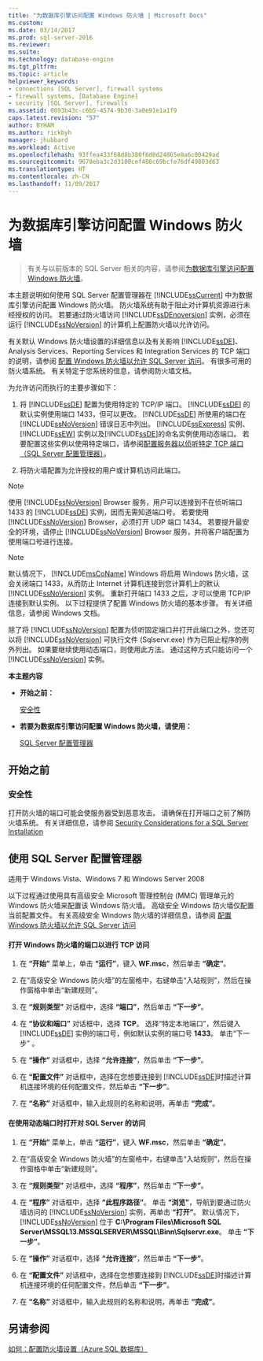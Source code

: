 ```yaml
---
title: "为数据库引擎访问配置 Windows 防火墙 | Microsoft Docs"
ms.custom: 
ms.date: 03/14/2017
ms.prod: sql-server-2016
ms.reviewer: 
ms.suite: 
ms.technology: database-engine
ms.tgt_pltfrm: 
ms.topic: article
helpviewer_keywords:
- connections [SQL Server], firewall systems
- firewall systems, [Database Engine]
- security [SQL Server], firewalls
ms.assetid: 0093b43c-c6b5-4574-9b30-3a0e91e1a1f9
caps.latest.revision: "57"
author: BYHAM
ms.author: rickbyh
manager: jhubbard
ms.workload: Active
ms.openlocfilehash: 93ffea433f68d8b380f6d0d24865e8a6c00429ad
ms.sourcegitcommit: 9678eba3c2d3100cef408c69bcfe76df49803d63
ms.translationtype: HT
ms.contentlocale: zh-CN
ms.lasthandoff: 11/09/2017
---
```

# <a name="configure-a-windows-firewall-for-database-engine-access"></a>为数据库引擎访问配置 Windows 防火墙

 > 有关与以前版本的 SQL Server 相关的内容，请参阅[为数据库引擎访问配置 Windows 防火墙](https://msdn.microsoft.com/en-US/library/ms175043(SQL.120).aspx)。


  本主题说明如何使用 SQL Server 配置管理器在 [!INCLUDE[ssCurrent](../../includes/sscurrent-md.md)] 中为数据库引擎访问配置 Windows 防火墙。 防火墙系统有助于阻止对计算机资源进行未经授权的访问。 若要通过防火墙访问 [!INCLUDE[ssDEnoversion](../../includes/ssdenoversion-md.md)] 实例，必须在运行 [!INCLUDE[ssNoVersion](../../includes/ssnoversion-md.md)] 的计算机上配置防火墙以允许访问。  
  
 有关默认 Windows 防火墙设置的详细信息以及有关影响 [!INCLUDE[ssDE](../../includes/ssde-md.md)]、Analysis Services、Reporting Services 和 Integration Services 的 TCP 端口的说明，请参阅 [配置 Windows 防火墙以允许 SQL Server 访问](../../sql-server/install/configure-the-windows-firewall-to-allow-sql-server-access.md)。 有很多可用的防火墙系统。 有关特定于您系统的信息，请参阅防火墙文档。  
  
 为允许访问而执行的主要步骤如下：  
  
1.  将 [!INCLUDE[ssDE](../../includes/ssde-md.md)] 配置为使用特定的 TCP/IP 端口。 [!INCLUDE[ssDE](../../includes/ssde-md.md)] 的默认实例使用端口 1433，但可以更改。 [!INCLUDE[ssDE](../../includes/ssde-md.md)] 所使用的端口在 [!INCLUDE[ssNoVersion](../../includes/ssnoversion-md.md)] 错误日志中列出。 [!INCLUDE[ssExpress](../../includes/ssexpress-md.md)] 实例、[!INCLUDE[ssEW](../../includes/ssew-md.md)] 实例以及[!INCLUDE[ssDE](../../includes/ssde-md.md)]的命名实例使用动态端口。 若要配置这些实例以使用特定端口，请参阅[配置服务器以侦听特定 TCP 端口（SQL Server 配置管理器）](../../database-engine/configure-windows/configure-a-server-to-listen-on-a-specific-tcp-port.md)。  
  
2.  将防火墙配置为允许授权的用户或计算机访问此端口。  
  
> [!NOTE]  
>  使用 [!INCLUDE[ssNoVersion](../../includes/ssnoversion-md.md)] Browser 服务，用户可以连接到不在侦听端口 1433 的 [!INCLUDE[ssDE](../../includes/ssde-md.md)] 实例，因而无需知道端口号。 若要使用 [!INCLUDE[ssNoVersion](../../includes/ssnoversion-md.md)] Browser，必须打开 UDP 端口 1434。 若要提升最安全的环境，请停止 [!INCLUDE[ssNoVersion](../../includes/ssnoversion-md.md)] Browser 服务，并将客户端配置为使用端口号进行连接。  
  
> [!NOTE]  
>  默认情况下， [!INCLUDE[msCoName](../../includes/msconame-md.md)] Windows 将启用 Windows 防火墙，这会关闭端口 1433，从而防止 Internet 计算机连接到您计算机上的默认 [!INCLUDE[ssNoVersion](../../includes/ssnoversion-md.md)] 实例。 重新打开端口 1433 之后，才可以使用 TCP/IP 连接到默认实例。 以下过程提供了配置 Windows 防火墙的基本步骤。 有关详细信息，请参阅 Windows 文档。  
  
 除了将 [!INCLUDE[ssNoVersion](../../includes/ssnoversion-md.md)] 配置为侦听固定端口并打开此端口之外，您还可以将 [!INCLUDE[ssNoVersion](../../includes/ssnoversion-md.md)] 可执行文件 (Sqlservr.exe) 作为已阻止程序的例外列出。 如果要继续使用动态端口，则使用此方法。 通过这种方式只能访问一个 [!INCLUDE[ssNoVersion](../../includes/ssnoversion-md.md)] 实例。  
  
 **本主题内容**  
  
-   **开始之前：**  
  
     [安全性](#Security)  
  
-   **若要为数据库引擎访问配置 Windows 防火墙，请使用：**  
  
     [SQL Server 配置管理器](#SSMSProcedure)  
  
## <a name="before-you-begin"></a>开始之前  
  
###  <a name="Security"></a> 安全性  
 打开防火墙的端口可能会使服务器受到恶意攻击。 请确保在打开端口之前了解防火墙系统。 有关详细信息，请参阅 [Security Considerations for a SQL Server Installation](../../sql-server/install/security-considerations-for-a-sql-server-installation.md)  
  
##  <a name="SSMSProcedure"></a> 使用 SQL Server 配置管理器  
 适用于 Windows Vista、Windows 7 和 Windows Server 2008  
  
 以下过程通过使用具有高级安全 Microsoft 管理控制台 (MMC) 管理单元的 Windows 防火墙来配置该 Windows 防火墙。 高级安全 Windows 防火墙仅配置当前配置文件。 有关高级安全 Windows 防火墙的详细信息，请参阅 [配置 Windows 防火墙以允许 SQL Server 访问](../../sql-server/install/configure-the-windows-firewall-to-allow-sql-server-access.md)  
  
#### <a name="to-open-a-port-in-the-windows-firewall-for-tcp-access"></a>打开 Windows 防火墙的端口以进行 TCP 访问  
  
1.  在 **“开始”** 菜单上，单击 **“运行”**，键入 **WF.msc**，然后单击 **“确定”**。  
  
2.  在“高级安全 Windows 防火墙”的左窗格中，右键单击“入站规则”，然后在操作窗格中单击“新建规则”。  
  
3.  在 **“规则类型”** 对话框中，选择 **“端口”**，然后单击 **“下一步”**。  
  
4.  在 **“协议和端口”** 对话框中，选择 **TCP**。 选择“特定本地端口”，然后键入 [!INCLUDE[ssDE](../../includes/ssde-md.md)] 实例的端口号，例如默认实例的端口号 **1433**。 单击“下一步” 。  
  
5.  在 **“操作”** 对话框中，选择 **“允许连接”**，然后单击 **“下一步”**。  
  
6.  在 **“配置文件”** 对话框中，选择在您想要连接到 [!INCLUDE[ssDE](../../includes/ssde-md.md)]时描述计算机连接环境的任何配置文件，然后单击 **“下一步”**。  
  
7.  在 **“名称”** 对话框中，输入此规则的名称和说明，再单击 **“完成”**。  
  
#### <a name="to-open-access-to-sql-server-when-using-dynamic-ports"></a>在使用动态端口时打开对 SQL Server 的访问  
  
1.  在 **“开始”** 菜单上，单击 **“运行”**，键入 **WF.msc**，然后单击 **“确定”**。  
  
2.  在“高级安全 Windows 防火墙”的左窗格中，右键单击“入站规则”，然后在操作窗格中单击“新建规则”。  
  
3.  在 **“规则类型”** 对话框中，选择 **“程序”**，然后单击 **“下一步”**。  
  
4.  在 **“程序”** 对话框中，选择 **“此程序路径”**。 单击 **“浏览”**，导航到要通过防火墙访问的 [!INCLUDE[ssNoVersion](../../includes/ssnoversion-md.md)] 实例，再单击 **“打开”**。 默认情况下， [!INCLUDE[ssNoVersion](../../includes/ssnoversion-md.md)] 位于 **C:\Program Files\Microsoft SQL Server\MSSQL13.MSSQLSERVER\MSSQL\Binn\Sqlservr.exe**。 单击 **“下一步”**。  
  
5.  在 **“操作”** 对话框中，选择 **“允许连接”**，然后单击 **“下一步”**。  
  
6.  在 **“配置文件”** 对话框中，选择在您想要连接到 [!INCLUDE[ssDE](../../includes/ssde-md.md)]时描述计算机连接环境的任何配置文件，然后单击 **“下一步”**。  
  
7.  在 **“名称”** 对话框中，输入此规则的名称和说明，再单击 **“完成”**。  
  
## <a name="see-also"></a>另请参阅  
 [如何：配置防火墙设置（Azure SQL 数据库）](https://azure.microsoft.com/documentation/articles/sql-database-configure-firewall-settings/)  
  
  
